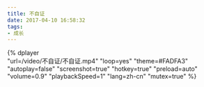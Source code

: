 ```yaml
---
title: 不自证
date: 2017-04-10 16:58:32
tags:
- 成长
---
```


{%
    dplayer     
    "url=/video/不自证/不自证.mp4"
    "loop=yes"
    "theme=#FADFA3"
    "autoplay=false"
    "screenshot=true"
    "hotkey=true"
    "preload=auto"
    "volume=0.9"
    "playbackSpeed=1"
    "lang=zh-cn"
    "mutex=true"
%}

